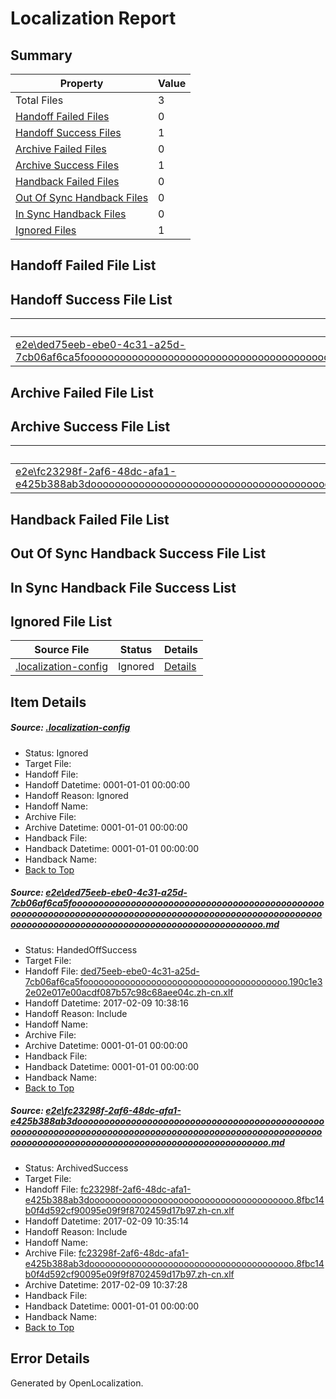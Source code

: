 # <a name='report-top'></a> Localization Report

## Summary
 Property | Value 
 -------- | ----- 
 Total Files | 3
[ Handoff Failed Files ](#handoff-failed-list)| 0
[ Handoff Success Files ](#handoff-success-list)| 1
[ Archive Failed Files ](#archive-failed-list)| 0
[ Archive Success Files ](#archive-success-list)| 1
[ Handback Failed Files ](#handback-failed-list)| 0
[ Out Of Sync Handback Files ](#outofsync-handback-success-list)| 0
[ In Sync Handback Files ](#insync-handback-success-list)| 0
[ Ignored Files ](#ignored-list)| 1

## <a name='handoff-failed-list'></a> Handoff Failed File List

## <a name='handoff-success-list'></a> Handoff Success File List
 Source File | Status | Details 
 ----------- | ------ | ------- 
 [e2e\ded75eeb-ebe0-4c31-a25d-7cb06af6ca5foooooooooooooooooooooooooooooooooooooooooooooooooooooooooooooooooooooooooooooooooooooooooooooooooooooooooooooooooooooooooooooooooooooooooooooooooooooooo.md](https://github.com/OpenLocalizationTestOrg/ol-test0/blob/0a52fb362ffe49f1c7fe4f8015b1db8c0ddeb585/e2e/ded75eeb-ebe0-4c31-a25d-7cb06af6ca5foooooooooooooooooooooooooooooooooooooooooooooooooooooooooooooooooooooooooooooooooooooooooooooooooooooooooooooooooooooooooooooooooooooooooooooooooooooooo.md) | HandedOffSuccess | [Details](#eec6d413cc12d11531d2e394224a145bae0b87291)

## <a name='archive-failed-list'></a> Archive Failed File List

## <a name='archive-success-list'></a> Archive Success File List
 Source File | Status | Details 
 ----------- | ------ | ------- 
 [e2e\fc23298f-2af6-48dc-afa1-e425b388ab3doooooooooooooooooooooooooooooooooooooooooooooooooooooooooooooooooooooooooooooooooooooooooooooooooooooooooooooooooooooooooooooooooooooooooooooooooooooooo.md](https://github.com/OpenLocalizationTestOrg/ol-test0/blob/3bf4ce38c8ca9c8f7d01473e0cfe372d431463bd/e2e/fc23298f-2af6-48dc-afa1-e425b388ab3doooooooooooooooooooooooooooooooooooooooooooooooooooooooooooooooooooooooooooooooooooooooooooooooooooooooooooooooooooooooooooooooooooooooooooooooooooooooo.md) | ArchivedSuccess | [Details](#6e2012542547a82f2ce8a3bf86002ba12bcb4ac82)

## <a name='handback-failed-list'></a> Handback Failed File List

## <a name='outofsync-handback-success-list'></a> Out Of Sync Handback Success File List

## <a name='insync-handback-success-list'></a> In Sync Handback File Success List

## <a name='ignored-list'></a> Ignored File List
 Source File | Status | Details 
 ----------- | ------ | ------- 
 [.localization-config](https://github.com/OpenLocalizationTestOrg/ol-test0/blob/0a52fb362ffe49f1c7fe4f8015b1db8c0ddeb585/.localization-config) | Ignored | [Details](#cb0632cf59c1387fc1742bfb9fa3c47f87e2e5c90)

## Item Details
##### <a name='cb0632cf59c1387fc1742bfb9fa3c47f87e2e5c90'></a> Source: [.localization-config](https://github.com/OpenLocalizationTestOrg/ol-test0/blob/0a52fb362ffe49f1c7fe4f8015b1db8c0ddeb585/.localization-config)
* Status: Ignored
* Target File: 
* Handoff File: 
* Handoff Datetime: 0001-01-01 00:00:00
* Handoff Reason: Ignored
* Handoff Name: 
* Archive File: 
* Archive Datetime: 0001-01-01 00:00:00
* Handback File: 
* Handback Datetime: 0001-01-01 00:00:00
* Handback Name: 
* [Back to Top](#report-top)

##### <a name='eec6d413cc12d11531d2e394224a145bae0b87291'></a> Source: [e2e\ded75eeb-ebe0-4c31-a25d-7cb06af6ca5foooooooooooooooooooooooooooooooooooooooooooooooooooooooooooooooooooooooooooooooooooooooooooooooooooooooooooooooooooooooooooooooooooooooooooooooooooooooo.md](https://github.com/OpenLocalizationTestOrg/ol-test0/blob/0a52fb362ffe49f1c7fe4f8015b1db8c0ddeb585/e2e/ded75eeb-ebe0-4c31-a25d-7cb06af6ca5foooooooooooooooooooooooooooooooooooooooooooooooooooooooooooooooooooooooooooooooooooooooooooooooooooooooooooooooooooooooooooooooooooooooooooooooooooooooo.md)
* Status: HandedOffSuccess
* Target File: 
* Handoff File: [ded75eeb-ebe0-4c31-a25d-7cb06af6ca5fooooooooooooooooooooooooooooooooooooooo.190c1e32e02e017e00acdf087b57c98c68aee04c.zh-cn.xlf](https://github.com/OpenLocalizationTestOrg/ol-test0-handoff/blob/5b1c9e4e4f23dff46d71390a94a1b229581ca731/ol-handoff/OpenLocalizationTestOrg/ol-test0-zhcn/shujia/ht/ded75eeb-ebe0-4c31-a25d-7cb06af6ca5fooooooooooooooooooooooooooooooooooooooo.190c1e32e02e017e00acdf087b57c98c68aee04c.zh-cn.xlf)
* Handoff Datetime: 2017-02-09 10:38:16
* Handoff Reason: Include
* Handoff Name: 
* Archive File: 
* Archive Datetime: 0001-01-01 00:00:00
* Handback File: 
* Handback Datetime: 0001-01-01 00:00:00
* Handback Name: 
* [Back to Top](#report-top)

##### <a name='6e2012542547a82f2ce8a3bf86002ba12bcb4ac82'></a> Source: [e2e\fc23298f-2af6-48dc-afa1-e425b388ab3doooooooooooooooooooooooooooooooooooooooooooooooooooooooooooooooooooooooooooooooooooooooooooooooooooooooooooooooooooooooooooooooooooooooooooooooooooooooo.md](https://github.com/OpenLocalizationTestOrg/ol-test0/blob/3bf4ce38c8ca9c8f7d01473e0cfe372d431463bd/e2e/fc23298f-2af6-48dc-afa1-e425b388ab3doooooooooooooooooooooooooooooooooooooooooooooooooooooooooooooooooooooooooooooooooooooooooooooooooooooooooooooooooooooooooooooooooooooooooooooooooooooooo.md)
* Status: ArchivedSuccess
* Target File: 
* Handoff File: [fc23298f-2af6-48dc-afa1-e425b388ab3dooooooooooooooooooooooooooooooooooooooo.8fbc14b0f4d592cf90095e09f9f8702459d17b97.zh-cn.xlf](https://github.com/OpenLocalizationTestOrg/ol-test0-handoff/blob/e625cf9ca28ca5d57787fbc143c70bb0d840fe0a/ol-handoff/OpenLocalizationTestOrg/ol-test0-zhcn/shujia/ht/fc23298f-2af6-48dc-afa1-e425b388ab3dooooooooooooooooooooooooooooooooooooooo.8fbc14b0f4d592cf90095e09f9f8702459d17b97.zh-cn.xlf)
* Handoff Datetime: 2017-02-09 10:35:14
* Handoff Reason: Include
* Handoff Name: 
* Archive File: [fc23298f-2af6-48dc-afa1-e425b388ab3dooooooooooooooooooooooooooooooooooooooo.8fbc14b0f4d592cf90095e09f9f8702459d17b97.zh-cn.xlf](https://github.com/OpenLocalizationTestOrg/ol-test0-handoff/blob/04a06ee6175ab63f3938dd94414939c4ba9ce6fb/ol-archive/OpenLocalizationTestOrg/ol-test0-zhcn/shujia/ht/fc23298f-2af6-48dc-afa1-e425b388ab3dooooooooooooooooooooooooooooooooooooooo.8fbc14b0f4d592cf90095e09f9f8702459d17b97.zh-cn.xlf)
* Archive Datetime: 2017-02-09 10:37:28
* Handback File: 
* Handback Datetime: 0001-01-01 00:00:00
* Handback Name: 
* [Back to Top](#report-top)


## Error Details

Generated by OpenLocalization.
